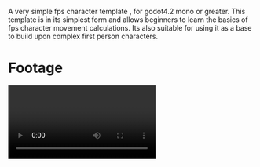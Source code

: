 A very simple fps character template , for godot4.2 mono or greater. 
This template is in its simplest form and allows beginners to learn the basics of fps character movement calculations. 
Its also suitable for using it as a base to build upon complex first person characters.

<h1>Footage</h1>
<video>https://github.com/collmut/simpleFPS_Godot_Csharp/assets/56034539/911242e2-1227-4262-8d22-189938c4244c</video>

